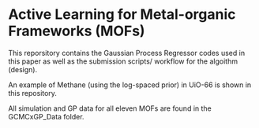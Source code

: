 # Active Learning for Metal-organic Frameworks (MOFs)
This reporsitory contains the Gaussian Process Regressor codes used in this paper as well as the submission scripts/ workflow for the algoithm (design).

An example of Methane (using the log-spaced prior) in UiO-66 is shown in this repository.

All simulation and GP data for all eleven MOFs are found in the GCMCxGP_Data folder.
